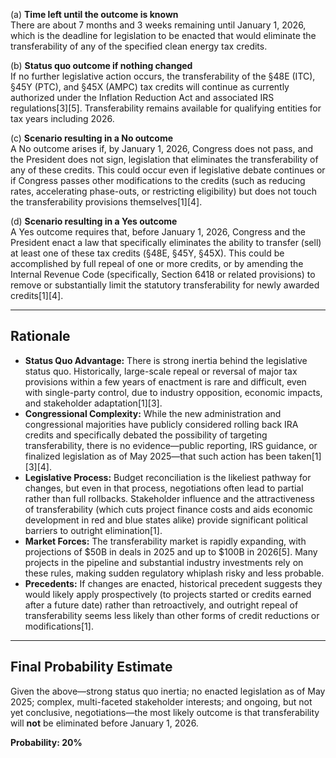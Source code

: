 (a) **Time left until the outcome is known**  
There are about 7 months and 3 weeks remaining until January 1, 2026, which is the deadline for legislation to be enacted that would eliminate the transferability of any of the specified clean energy tax credits.

(b) **Status quo outcome if nothing changed**  
If no further legislative action occurs, the transferability of the §48E (ITC), §45Y (PTC), and §45X (AMPC) tax credits will continue as currently authorized under the Inflation Reduction Act and associated IRS regulations[3][5]. Transferability remains available for qualifying entities for tax years including 2026.

(c) **Scenario resulting in a No outcome**  
A No outcome arises if, by January 1, 2026, Congress does not pass, and the President does not sign, legislation that eliminates the transferability of any of these credits. This could occur even if legislative debate continues or if Congress passes other modifications to the credits (such as reducing rates, accelerating phase-outs, or restricting eligibility) but does not touch the transferability provisions themselves[1][4].

(d) **Scenario resulting in a Yes outcome**  
A Yes outcome requires that, before January 1, 2026, Congress and the President enact a law that specifically eliminates the ability to transfer (sell) at least one of these tax credits (§48E, §45Y, §45X). This could be accomplished by full repeal of one or more credits, or by amending the Internal Revenue Code (specifically, Section 6418 or related provisions) to remove or substantially limit the statutory transferability for newly awarded credits[1][4].

---

## Rationale

- **Status Quo Advantage:** There is strong inertia behind the legislative status quo. Historically, large-scale repeal or reversal of major tax provisions within a few years of enactment is rare and difficult, even with single-party control, due to industry opposition, economic impacts, and stakeholder adaptation[1][3].
- **Congressional Complexity:** While the new administration and congressional majorities have publicly considered rolling back IRA credits and specifically debated the possibility of targeting transferability, there is no evidence—public reporting, IRS guidance, or finalized legislation as of May 2025—that such action has been taken[1][3][4].
- **Legislative Process:** Budget reconciliation is the likeliest pathway for changes, but even in that process, negotiations often lead to partial rather than full rollbacks. Stakeholder influence and the attractiveness of transferability (which cuts project finance costs and aids economic development in red and blue states alike) provide significant political barriers to outright elimination[1].
- **Market Forces:** The transferability market is rapidly expanding, with projections of $50B in deals in 2025 and up to $100B in 2026[5]. Many projects in the pipeline and substantial industry investments rely on these rules, making sudden regulatory whiplash risky and less probable.
- **Precedents:** If changes are enacted, historical precedent suggests they would likely apply prospectively (to projects started or credits earned after a future date) rather than retroactively, and outright repeal of transferability seems less likely than other forms of credit reductions or modifications[1].

---

## Final Probability Estimate

Given the above—strong status quo inertia; no enacted legislation as of May 2025; complex, multi-faceted stakeholder interests; and ongoing, but not yet conclusive, negotiations—the most likely outcome is that transferability will **not** be eliminated before January 1, 2026.

**Probability: 20%**